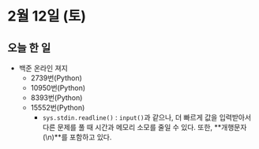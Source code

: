 # 2월 12일 (토)

## 오늘 한 일

* 백준 온라인 져지
  * 2739번(Python)
  * 10950번(Python)
  * 8393번(Python)
  * 15552번(Python)
    * `sys.stdin.readline()` : `input()`과 같으나, 더 빠르게 값을 입력받아서 다른 문제를 풀 때 시간과 메모리 소모를 줄일 수 있다. 또한, **개행문자(\n)**를 포함하고 있다.